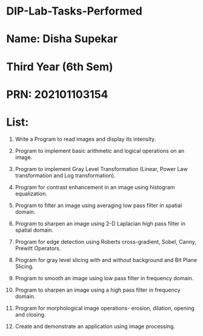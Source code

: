 # DIP-Lab-Tasks-Performed
# Name: Disha Supekar
# Third Year (6th Sem)
# PRN: 202101103154

# List: 

1. Write a Program to read images and display its intensity. 

2. Program to implement basic arithmetic and logical operations on an image.

3. Program to implement Gray Level Transformation (Linear, Power Law transformation and Log transformation).

4. Program for contrast enhancement in an image using histogram equalization.

5. Program to filter an image using averaging low pass filter in spatial domain.

6. Program to sharpen an image using 2-D Laplacian high pass filter in spatial domain.

7. Program for edge detection using Roberts cross-gradient, Sobel, Canny, Prewitt Operators.

8. Program for gray level slicing with and without background and Bit Plane Slicing.

9. Program to smooth an image using low pass filter in frequency domain.

10. Program to sharpen an image using a high pass filter in frequency domain.

11. Program for morphological image operations- erosion, dilation, opening and closing.

12. Create and demonstrate an application using image processing.
